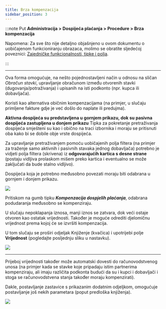```yaml
---
title: Brza kompenzacija
sidebar_position: 3
---
```


:::note Put
**Administracija > Dospijeća plaćanja > Procedure > Brza kompenzacija**

Napomena:
Za sve što nije detaljno objašnjeno u ovom dokumentu o uobičajenom funkcioniranju obrazaca, molimo se obratite sljedećoj poveznici: [Zajedničke funkcionalnosti, tipke i polja](/docs/guide/common).

:::

---

Ova forma omogućuje, na nešto pojednostavljeni način u odnosu na sličan *Obračun stavki*, upravljanje obračunom između otvorenih stavki (dugovanja/potraživanja) i upisanih na isti podkonto (npr. kupca ili dobavljača).

Koristi kao alternativa običnim kompenzacijama (na primjer, u slučaju primljene fakture gdje je već došlo do naplate ili predujma).

**Aktivna dospijeća su predstavljena u gornjem prikazu, dok su pasivna dospijeća zastupljena u donjem prikazu**
Tipka za pokretanje pretraživanja dospijeća smješteni su kao i obično na traci izbornika i moraju se pritisnuti oba kako bi se dobile obje vrste dospijeća.

Za upravljanje pretraživanjem pomoću uobičajenih polja filtera (na primjer za traženje samo aktivnih i pasivnih stavaka jednog dobavljača) potrebno je vidjeti polja filtera (skrivena) iz  **odgovarajućih kartica s desne strane** (postaju vidljiva prolaskom mišem preko kartica i eventualno se može zaključati da bude stalno vidljivo). 

Dospijeća koja je potrebno međusobno povezati moraju biti odabrana u gornjem i donjem prikazu.


![](/img/it-it/finance-area/maturity-values/fast-compensation.png)

Pritiskom na gumb tipku ***Kompenzacija dospjelih plaćanja***, odabrana podudaranja međusobno se kompenziraju.

U slučaju nepoklapanja iznosa, manji iznos se zatvara, dok veći ostaje otvoren kao ostatak vrijednosti. Također je moguće odrediti djelomičnu vrijednost prema kojoj će se izvršiti kompenzacija.

U tom slučaju se proširi odjeljak Knjiženje (kvačica) i upotrijebi polje **Vrijednost** (pogledajte posljednju sliku u nastavku).


![](/img/it-it/finance-area/maturity-values/fast-compensation2.png)

---

Prijeboj vrijednosti također može automatski dovesti do računovodstvenog unosa (na primjer kada se stavke koje pripadaju istim partnerima kompenziraju, ali imaju različita podkonta budući da su i kupci i dobavljači i stoga se računovodstvena stanja također moraju kompenzirati).

Dakle, postavljanje zastavice s prikazanim dodatnim odjeljkom, omogućuje postavljanje još nekih parametara (poput predloška knjiženja).

![](/img/it-it/finance-area/maturity-values/fast-compensation3.png)
